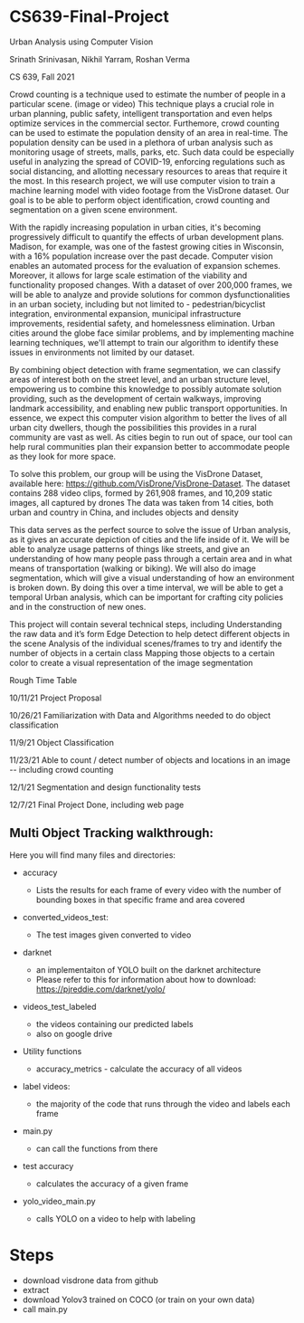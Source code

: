 # CS639-Final-Project


Urban Analysis using Computer Vision

Srinath Srinivasan, Nikhil Yarram, Roshan Verma

CS 639, Fall 2021

Crowd counting is a technique used to estimate the number of people in a particular scene. (image or video) This technique plays a crucial role in urban planning, public safety, intelligent transportation and even helps optimize services in the commercial sector. Furthemore, crowd counting can be used to estimate the population density of an area in real-time. The population density can be used in a plethora of urban analysis such as monitoring usage of streets, malls, parks, etc. Such data could be especially useful in analyzing the spread of COVID-19, enforcing regulations such as social distancing, and allotting necessary resources to areas that require it the most.  In this research project, we will use computer vision to train a machine learning model with video footage from the VisDrone dataset. Our goal is to be able to perform object identification, crowd counting and segmentation on a given scene environment.  

With the rapidly increasing population in urban cities, it's becoming progressively difficult to quantify the effects of urban development plans. Madison, for example, was one of the fastest growing cities in Wisconsin, with a 16% population increase over the past decade. Computer vision enables an automated process for the evaluation of expansion schemes. Moreover, it allows for large scale estimation of the viability and functionality proposed changes. With a dataset of over 200,000 frames, we will be able to analyze and provide solutions for common dysfunctionalities in an urban society, including but not limited to - pedestrian/bicyclist integration, environmental expansion, municipal infrastructure improvements, residential safety, and homelessness elimination. Urban cities around the globe face similar problems, and by implementing machine learning techniques, we'll attempt to train our algorithm to identify these issues in environments not limited by our dataset.

By combining object detection with frame segmentation, we can classify areas of interest both on the street level, and an urban structure level, empowering us to combine this knowledge to possibly automate solution providing, such as the development of certain walkways, improving landmark accessibility, and enabling new public transport opportunities. In essence, we expect this computer vision algorithm to better the lives of all urban city dwellers, though the possibilities this provides in a rural community are vast as well. As cities begin to run out of space, our tool can help rural communities plan their expansion better to accommodate people as they look for more space. 

To solve this problem, our group will be using the VisDrone Dataset, available here: https://github.com/VisDrone/VisDrone-Dataset. The dataset contains
288 video clips, formed by 261,908 frames, and 10,209 static images, all captured by drones
The data was taken from 14 cities, both urban and country in China, and includes objects and density

This data serves as the perfect source to solve the issue of Urban analysis, as it gives an accurate depiction of cities and the life inside of it. We will be able to analyze usage patterns of things like streets, and give an understanding of how many people pass through a certain area and in what means of transportation (walking or biking). We will also do image segmentation, which will give a visual understanding of how an environment is broken down. By doing this over a time interval, we will be able to get a temporal Urban analysis, which can be important for crafting city policies and in the construction of new ones. 

This project will contain several technical steps, including
Understanding the raw data and it’s form
Edge Detection to help detect different objects in the scene
Analysis of the individual scenes/frames to try and identify the number of objects in a certain class
Mapping those objects to a certain color to create a visual representation of the image segmentation










Rough Time Table

10/11/21
Project Proposal

10/26/21
Familiarization with Data and Algorithms needed to do object classification

11/9/21
Object Classification

11/23/21
Able to count / detect number of objects and locations in an image -- including crowd counting

12/1/21
Segmentation and design functionality tests

12/7/21
Final Project Done, including web page

## Multi Object Tracking walkthrough:

Here you will find many files and directories:

- accuracy
    - Lists the results for each frame of every video with the number of bounding boxes in that specific frame and area covered
- converted_videos_test:
    - The test images given converted to video
- darknet
    - an implementaiton of YOLO built on the darknet architecture
    - Please refer to this for information about how to download: https://pjreddie.com/darknet/yolo/
- videos_test_labeled
    - the videos containing our predicted labels
    - also on google drive

- Utility functions
    - accuracy_metrics - calculate the accuracy of all videos
- label videos:
    - the majority of the code that runs through the video and labels each frame
- main.py
    - can call the functions from there
- test accuracy
    - calculates the accuracy of a given frame
- yolo_video_main.py
    - calls YOLO on a video to help with labeling



# Steps 
- download visdrone data from github
- extract
- download Yolov3 trained on COCO (or train on your own data)
- call main.py

